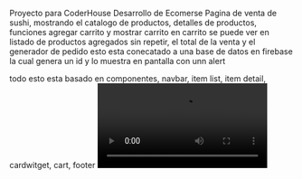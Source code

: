 Proyecto para CoderHouse
Desarrollo de Ecomerse
Pagina de venta de sushi, mostrando el catalogo de productos, detalles de productos, funciones agregar carrito y mostrar carrito
en carrito se puede ver en listado de productos agregados sin repetir, el total de la venta y el generador de pedido
esto esta conecatado a una base de datos en firebase la cual genera un id y lo muestra en pantalla con unn alert

todo esto esta basado en componentes, navbar, item list, item detail, cardwitget, cart, footer
<video src="/assets/img/proyecto-manuel-fuica.mp4" controls></video>
